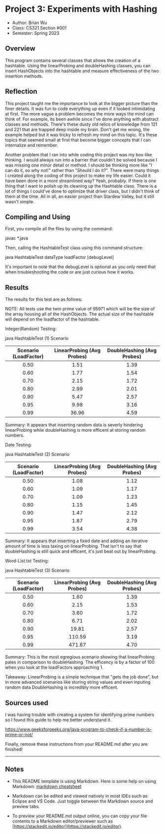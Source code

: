 # Project 3: Experiments with Hashing

* Author: Brian Wu 
* Class: CS321 Section #001
* Semester: Spring 2023

## Overview

This program contains several classes that allows the creation of a
hashtable. Using the linearProbing and doubleHashing classes, you can insert
HashObjects into the hashtable and measure effectiveness of the two insertion
methods.

## Reflection

This project taught me the importance to look at the bigger picture than the finer details.
It was fun to code everything up even if it looked intimidating at first. The more vague a problem 
becomes the more ways the mind can think of. For example, its been awhile since I've done anything 
with abstract classes and methods. There's these dusty old relics of knowledge from 121 and 221 
that are trapped deep inside my brain. Don't get me wrong, the example helped but it was tricky to
refresh my mind on this topic. It's these topics that seemed small at first that become bigger
concepts that I can internalize and remember.

Another problem that I ran into while coding this project was my box-like thinking. I would always
run into a barrier that couldn't be solved because I was missing one minor detail or method. I
should be thinking more like "I can do it, so why not!" rather than "Should I do it?". There
were many things I created along the coding of this project to make my life easier. Could it have
been done in a more streamlined way? Yeah, probably. If there is one thing that I want to polish
up its cleaning up the Hashtable class. There is a lot of things I could've done to optimize that
driver class, but I didn't think of them at the time. All in all, an easier project than Stardew
Valley, but it still wasn't simple.

## Compiling and Using

First, you compile all the files by using the command:

javac *.java

Then, calling the HashtableTest class using this command structure:

java HashtableTest dataType loadFactor [debugLevel]

It's important to note that the debugLevel is optional as you only need
that when troubleshooting the code or are just curious how it works.

## Results 

The results for this test are as follows:

NOTE: All tests use the twin prime value of 95971 which will be the size of the array
housing all of the HashObjects. The actual size of the hashtable will depend on the
loadfactor of the hashtable.

Integer(Random) Testing: 

java HashtableTest (1) Scenario

| Scenario (LoadFactor)       | LinearProbing (Avg Probes) | DoubleHashing (Avg Probes) |
| :-------------------------: | :------------------------: | :------------------------: |
| 0.50                        | 1.51                       | 1.39                       |
| 0.60                        | 1.77                       | 1.54                       |
| 0.70                        | 2.15                       | 1.72                       |
| 0.80                        | 2.99                       | 2.01                       |
| 0.90                        | 5.47                       | 2.57                       |
| 0.95                        | 9.98                       | 3.16                       |
| 0.99                        | 36.96                      | 4.59                       |

Summary: It appears that inserting random data is severly hindering linearProbing while
doubleHashing is more efficent at storing random numbers.

Date Testing:

java HashtableTest (2) Scenario

| Scenario (LoadFactor)       | LinearProbing (Avg Probes) | DoubleHashing (Avg Probes) |
| :-------------------------: | :------------------------: | :------------------------: |
| 0.50                        | 1.08                       | 1.12                       |
| 0.60                        | 1.09                       | 1.17                       |
| 0.70                        | 1.09                       | 1.23                       |
| 0.80                        | 1.15                       | 1.45                       |
| 0.90                        | 1.47                       | 2.12                       |
| 0.95                        | 1.87                       | 2.79                       |
| 0.99                        | 3.54                       | 4.38                       |

Summary: It appears that inserting a fixed date and adding an iterative amount of time is
less taxing on linearProbing. That isn't to say that doubleHashing is still quick and efficent,
it's just beat out by linearProbing.


Word-List.txt Testing:

java HashtableTest (3) Scenario

| Scenario (LoadFactor)       | LinearProbing (Avg Probes) | DoubleHashing (Avg Probes) |
| :-------------------------: | :------------------------: | :------------------------: |
| 0.50                        | 1.60                       | 1.39                       |
| 0.60                        | 2.15                       | 1.53                       |
| 0.70                        | 3.60                       | 1.72                       |
| 0.80                        | 6.71                       | 2.02                       |
| 0.90                        | 19.81                      | 2.57                       |
| 0.95                        | 110.59                     | 3.19                       |
| 0.99                        | 471.67                     | 4.70                       |

Summary: This is the most egregious scenario showing that linearProbing pales in comparison to
doubleHashing. The efficency is by a factor of 100 when you look at the loadFactors approaching 
1.

Takeaway: LinearProbing is a simple technique that "gets the job done", but in more advanced 
scenarios like storing string values and even inputing random data DoubleHashing is incredibly more
efficent. 

## Sources used

I was having trouble with creating a system for identifying prime numbers so I found
this guide to help me better understand it.

https://www.geeksforgeeks.org/java-program-to-check-if-a-number-is-prime-or-not/

Finally, remove these instructions from your README.md after you are finished!

----------

## Notes

* This README template is using Markdown. Here is some help on using Markdown: 
[markdown cheatsheet](https://github.com/adam-p/markdown-here/wiki/Markdown-Cheatsheet)


* Markdown can be edited and viewed natively in most IDEs such as Eclipse and VS Code. Just toggle
between the Markdown source and preview tabs.

* To preview your README.md output online, you can copy your file contents to a Markdown editor/previewer
such as [https://stackedit.io/editor](https://stackedit.io/editor).
